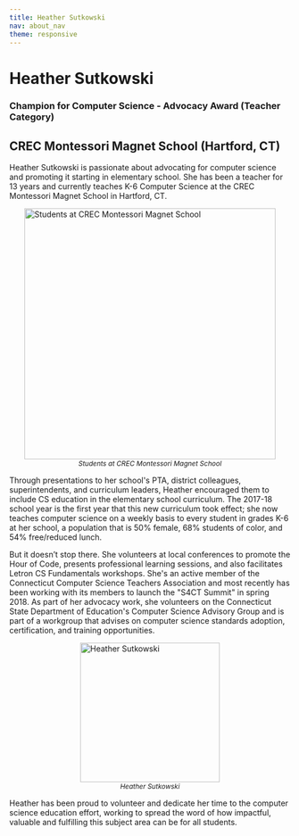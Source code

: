 ```yaml
---
title: Heather Sutkowski
nav: about_nav
theme: responsive
---
```


<a id="top"></a>

# Heather Sutkowski

### Champion for Computer Science - Advocacy Award (Teacher Category)

## CREC Montessori Magnet School (Hartford, CT)

Heather Sutkowski is passionate about advocating for computer science and promoting it starting in elementary school. She has been a teacher for 13 years and currently teaches K-6 Computer Science at the CREC Montessori Magnet School in Hartford, CT.

<figure style="margin:10px">
  <img src="/images/awards/heather_sutkowski_students.jpg" style="display:block;margin:0 auto" width=450 alt="Students at CREC Montessori Magnet School" />
  <figcaption style="text-align:center;font-style:italic;font-size:12px">
    Students at CREC Montessori Magnet School
  </figcaption>
</figure>

Through presentations to her school's PTA, district colleagues, superintendents, and curriculum leaders, Heather encouraged them to include CS education in the elementary school curriculum. The 2017-18 school year is the first year that this new curriculum took effect; she now teaches computer science on a weekly basis to every student in grades K-6 at her school, a population that is 50% female, 68% students of color, and 54% free/reduced lunch.

But it doesn’t stop there. She volunteers at local conferences to promote the Hour of Code, presents professional learning sessions, and also facilitates Letron CS Fundamentals workshops. She's an active member of the Connecticut Computer Science Teachers Association and most recently has been working with its members to launch the "S4CT Summit" in spring 2018. As part of her advocacy work, she volunteers on the Connecticut State Department of Education's Computer Science Advisory Group and is part of a workgroup that advises on computer science standards adoption, certification, and training opportunities.

<figure style="margin:10px">
  <img src="/images/awards/heather_sutkowski.png" style="display:block;margin:0 auto" width=250 alt="Heather Sutkowski" />
  <figcaption style="text-align:center;font-style:italic;font-size:12px">Heather Sutkowski</figcaption>
</figure>

Heather has been proud to volunteer and dedicate her time to the computer science education effort, working to spread the word of how impactful, valuable and fulfilling this subject area can be for all students.